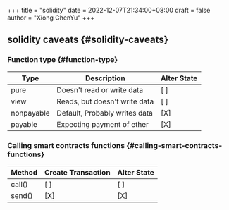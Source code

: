 +++
title = "solidity"
date = 2022-12-07T21:34:00+08:00
draft = false
author = "Xiong ChenYu"
+++

## solidity caveats {#solidity-caveats}


### Function type {#function-type}

| Type       | Description                   | Alter State |
|------------|-------------------------------|-------------|
| pure       | Doesn't read or write data    | [ ]         |
| view       | Reads, but doesn't write data | [ ]         |
| nonpayable | Default, Probably writes data | [X]         |
| payable    | Expecting payment of ether    | [X]         |


### Calling smart contracts functions {#calling-smart-contracts-functions}

| Method | Create Transaction | Alter State |
|--------|--------------------|-------------|
| call() | [ ]                | [ ]         |
| send() | [X]                | [X]         |
